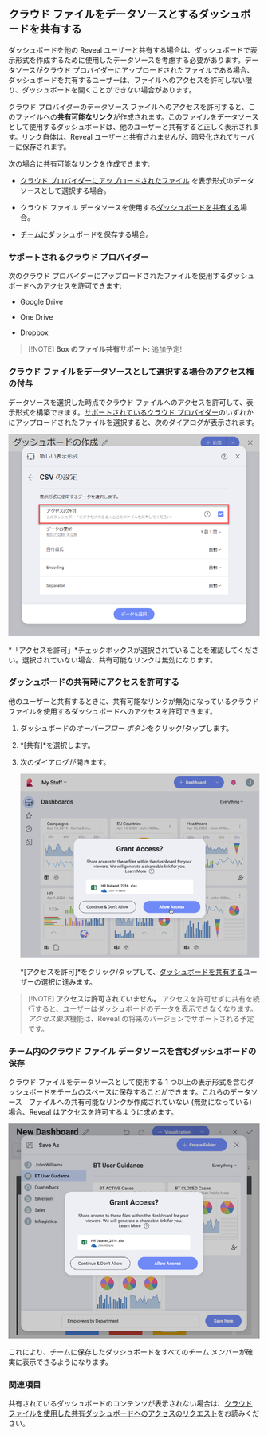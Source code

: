 ## クラウド ファイルをデータソースとするダッシュボードを共有する

ダッシュボードを他の Reveal ユーザーと共有する場合は、ダッシュボードで表示形式を作成するために使用したデータソースを考慮する必要があります。データソースがクラウド プロバイダーにアップロードされたファイルである場合、ダッシュボードを共有するユーザーは、ファイルへのアクセスを許可しない限り、ダッシュボードを開くことができない場合があります。

クラウド プロバイダーのデータソース ファイルへのアクセスを許可すると、このファイルへの**共有可能なリンク**が作成されます。このファイルをデータソースとして使用するダッシュボードは、他のユーザーと共有すると正しく表示されます。リンク自体は、Reveal ユーザーと共有されませんが、暗号化されてサーバーに保存されます。

次の場合に共有可能なリンクを作成できます:

  - [クラウド プロバイダーにアップロードされたファイル](#cloud-data-source-file) を表示形式のデータソースとして選択する場合。

  - クラウド ファイル データソースを使用する[ダッシュボードを共有する](#grant-access-shared-dashboard)場合。

  - [チームに](#save-dashboard-team)ダッシュボードを保存する場合。

<a name='cloud-providers'></a>
### サポートされるクラウド プロバイダー

次のクラウド プロバイダーにアップロードされたファイルを使用するダッシュボードへのアクセスを許可できます:

  - Google Drive

  - One Drive

  - Dropbox

>[!NOTE] **Box のファイル共有サポート:**
>追加予定!


<a name='cloud-data-source-file'></a>
### クラウド ファイルをデータソースとして選択する場合のアクセス権の付与

データソースを選択した時点でクラウド ファイルへのアクセスを許可して、表示形式を構築できます。[サポートされているクラウド プロバイダー](#cloud-providers)のいずれかにアップロードされたファイルを選択すると、次のダイアログが表示されます。

![Allow access checkbox in the Set up your file dialog](images/allow-access-box-sharing.png)

*「アクセスを許可」*チェックボックスが選択されていることを確認してください。選択されていない場合、共有可能なリンクは無効になります。

<a name='grant-access-shared-dashboard'></a>
### ダッシュボードの共有時にアクセスを許可する

他のユーザーと共有するときに、共有可能なリンクが無効になっているクラウド ファイルを使用するダッシュボードへのアクセスを許可できます。

1.  ダッシュボードの*オーバーフロー ボタン*をクリック/タップします。

2.  *[共有]*を選択します。

3.  次のダイアログが開きます。

    ![A dialog to grant access to cloud file data sources](images/grant-access-share-dashboard-dialog.png)

    *[アクセスを許可]*をクリック/タップして、[ダッシュボードを共有する](sharing-dashboards.md)ユーザーの選択に進みます。


>[!NOTE] **アクセスは許可されていません。**
>アクセスを許可せずに共有を続行すると、ユーザーはダッシュボードのデータを表示できなくなります。*アクセス要求*機能は、Reveal の将来のバージョンでサポートされる予定です。

<a name='save-dashboard-team'></a>
### チーム内のクラウド ファイル データソースを含むダッシュボードの保存

クラウド ファイルをデータソースとして使用する 1 つ以上の表示形式を含むダッシュボードをチームのスペースに保存することができます。これらのデータソース　ファイルへの共有可能なリンクが作成されていない (無効になっている) 場合、Reveal はアクセスを許可するように求めます。

![Allow access to a dashboard with a disabled link when saving in a team](images/save-dashboard-disabled-link-teams_all.png)

これにより、チームに保存したダッシュボードをすべてのチーム メンバーが確実に表示できるようになります。

### 関連項目

共有されているダッシュボードのコンテンツが表示されない場合は、[クラウド ファイルを使用した共有ダッシュボードへのアクセスのリクエスト](request-access-shared-dashboards-cloud-files.md)をお読みください。
